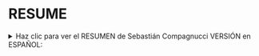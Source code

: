 # RESUME
<details>
  <summary>Haz clic para ver el RESUMEN de Sebastián Compagnucci VERSIÓN en ESPAÑOL:</summary>
  
![CVES](https://github.com/secompagnucciGH/RESUME/assets/69996970/3ed7c430-58f5-44c7-b5de-80be74e63e8f)
  
  Puedes agregar texto, enlaces o cualquier otro contenido dentro de este bloque.
</details>
